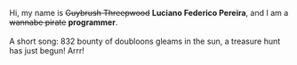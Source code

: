 Hi, my name is ~~Guybrush Threepwood~~ **Luciano Federico Pereira**, and I am a ~~wannabe pirate~~ **programmer**.<br><br>A short song: 832 bounty of doubloons gleams in the sun, a treasure hunt has just begun! Arrr!
